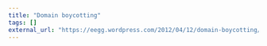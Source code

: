 ```yaml
---
title: "Domain boycotting"
tags: []
external_url: "https://eegg.wordpress.com/2012/04/12/domain-boycotting/"
---
```


